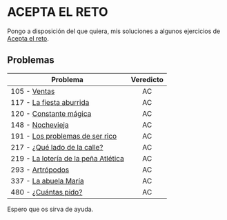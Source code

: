 # ACEPTA EL RETO

Pongo a disposición del que quiera, mis soluciones a algunos ejercicios de [Acepta el reto](https://www.aceptaelreto.com/).

## Problemas

| Problema                                                     | Veredicto |
| ------------------------------------------------------------ | :-------: |
| 105 - [Ventas](https://www.aceptaelreto.com/problem/statement.php?id=105) |    AC     |
| 117 - [La fiesta aburrida](https://www.aceptaelreto.com/problem/statement.php?id=117) |    AC     |
| 120 - [Constante mágica](https://www.aceptaelreto.com/problem/statement.php?id=120) |    AC     |
| 148 - [Nochevieja](https://www.aceptaelreto.com/problem/statement.php?id=148) |    AC     |
| 191 - [Los problemas de ser rico](https://www.aceptaelreto.com/problem/statement.php?id=191) |    AC     |
| 217 - [¿Qué lado de la calle?](https://www.aceptaelreto.com/problem/statement.php?id=217) |    AC     |
| 219 - [La lotería de la peña Atlética](https://www.aceptaelreto.com/problem/statement.php?id=219) |    AC     |
| 293 - [Artrópodos](https://www.aceptaelreto.com/problem/statement.php?id=293) |    AC     |
| 337 - [La abuela María](https://www.aceptaelreto.com/problem/statement.php?id=337) |    AC     |
| 480 - [¿Cuántas pido?](https://www.aceptaelreto.com/problem/statement.php?id=480) |    AC     |

Espero que os sirva de ayuda.